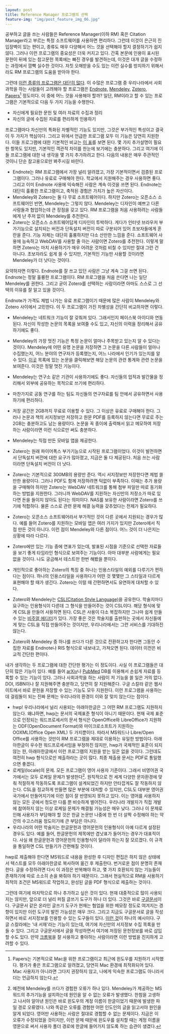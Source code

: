 ```yaml
---
layout: post
title: Reference Manager 프로그램의 선택
feature-img: "img/post_feature_img_06.jpg"
---
```


공부하고 글을 쓰는 사람들은 Reference Manager(이하 RM) 혹은 Citation Manager라고 부르는 특정 소프트웨어를 사용하면 편리하다. 그런데 이것이 은근히 진입장벽이 있는 편이고, 종류도 매우 다양해서 어느 것을 선택해야 할지 결정하기가 쉽지 않다. 그러나 이런 프로그램의 중요성은 더욱 커지고 있다. 간혹 본문에 인용이 표시된 문헌이 뒤에 있는 참고문헌 목록에는 빠진 경우를 발견하는데, 이것은 대개 글을 수정하는 과정에서 깜빡 실수한 것이다. 자칫 오해받을 수도 있는 이런 실수를 방지하기 위해서라도 RM 프로그램의 도움을 받아야 한다.

그런데 [이런 종류의 프로그램은 대단히 많다][comparison]. 이 수많은 프로그램 중 우리나라에서 사회과학을 하는 사람들이 고려해야 할 프로그램은 [Endnote][endnote], [Mendeley][mendeley], [Zotero][zotero], [Papers][papers][^1] 정도이다. 이 중에 어느 것을 사용해야 할까? 일단, RM이라고 할 수 있는 프로그램은 기본적으로 다음 두 가지 기능을 수행한다.

[^1]: Papers는 기본적으로 Mac을 위한 프로그램이고 최근에 윈도우를 지원하기 시작했다. 평가가 좋은 프로그램으로 알려졌고, 당연히 Mac 환경에 최적화되어 있다. Mac 사용자가 아니라면 그다지 권장하지 않고, 나에게 익숙한 프로그램도 아니라서 더는 언급하지 않는다.

- 자신에게 필요한 문헌 및 여러 자료의 수집과 정리
- 자신의 글에 수집된 자료를 편리하게 인용하기

프로그램마다 자신만의 특화된 차별적인 기능도 있지만, 그것은 부가적인 특성이고 결국 이 두 가지가 핵심이다. 그리고 위에서 언급한 프로그램 모두 이 기능은 당연히 지원한다. 이들 프로그램에 대한 기본적인 비교는 [이 표][comparison2]를 보면 된다. 몇 가지 추가설명이 필요한 항목도 있지만, 기본적인 객관적 차이를 한눈에 보기에는 충분하다. 그리고 여기에 이들 프로그램에 대한 내 생각을 몇 가지 추가하려고 한다. 다음의 내용은 매우 주관적인 것이니 단순 참고용으로만 봐주시길 바란다.

- Endnote는 RM 프로그램에서 가장 널리 알려졌고, 가장 기본적이면서 검증된 프로그램이다. 그러나 유료로 구매해야 한다. 학교에서 지원해주는 경우 사용하면 좋다. 그리고 이미 Endnote 사용에 익숙해진 사람은 계속 이것을 쓰면 된다. Endnote는 대단히 훌륭한 프로그램이고, 축적된 경험은 가치가 높은 자산이다.
- Mendeley와 Zotero는 둘 다 무료 소프트웨어이다. 하지만 Zotero는 오픈소스 소프트웨어인 반면, Mendeley는 그렇지 않다. Mendeley는 디자인이 예쁘고 다른 사람들과 협업하는데 큰 장점을 갖고 있다. RM 프로그램을 처음 사용하려는 사람들에게 난 주저 없이 Mendeley를 추천한다.
- Zotero는 오픈소스 소프트웨어답게 디자인이 투박하다. 게다가 인터넷 브라우저 부가기능으로 설치되는 버전과 단독설치 버전이 따로 구분되어 있어 초보자들에게 혼란을 준다. 기능 자체는 대단히 훌륭하지만 다소 산만한 느낌을 준다. 소프트웨어 사용에 능숙하고 WebDAV를 사용할 줄 아는 사람이면 Zotero를 추천한다. 이렇게 말하면 Zotero는 마치 사용하기가 매우 어려운 것처럼 비칠 수 있지만 절대 그런 건 아니다. 초보자라도 쉽게 쓸 수 있지만, 기본적인 기능만 사용할 것이라면 Mendeley가 더 낫다는 것이다.

요약하자면 이렇다. Endnote를 잘 쓰고 있던 사람은 그냥 계속 그걸 쓰면 된다. Endnote는 정말 훌륭한 프로그램이다. RM 프로그램을 처음 쓴다면 나는 일단 Mendeley를 권한다. 그리고 굳이 Zotero를 선택하는 사람이라면 아마도 스스로 그 선택의 이유를 잘 알고 있을 것이다.

Endnote가 가격도 제법 나가는 유료 프로그램이기 때문에 많은 사람이 Mendeley와 Zotero 사이에서 고민한다. 이 두 프로그램이 가진 차별성을 간단히 비교하자면 이렇다.

- Mendeley는 네트워크 기능이 잘 갖춰져 있다. 그래서인지 페이스북 아이디와 연동된다. 자신이 작성한 논문의 목록을 보여줄 수도 있고, 자신의 이력을 정리해서 공유하기에도 좋다.
- Mendeley의 가장 멋진 기능은 특정 논문이 얼마나 주목받고 있는지 알 수 있다는 것이다. Mendeley에 어떤 유명 논문을 저장하면 그 논문을 다른 사람들이 얼마나 수집했는지, 어느 분야의 연구자가 등록했는지, 어느 나라에서 인기가 있는지를 알 수 있다. [이곳][mendeleypapers] 목록에 있는 논문을 클릭해보면 해당 논문의 관련 통계와 관련 논문을 보여준다. 이것은 정말 멋진 기능이다.
- Mendeley는 연구소 같은 기관이 사용하기에도 좋다. 자신들의 업적과 발간물을 정리해서 외부에 공유하는 목적으로 쓰기에 편리하다.
- 마찬가지로 공동 연구를 하는 팀도 자신들의 연구자료를 팀 안에서 공유하면서 사용하기에 편리하다.
- 저장 공간은 2GB까지 무료로 이용할 수 있다. 그 이상은 유료로 구매해야 한다. 그러나 논문과 책의 서지정보만 저장하고 원문 PDF를 등록하지 않는다면 무료로 주는 2GB는 충분하고도 남는 용량이다. 논문을 꼭 종이에 출력해서 읽고 메모하여 저장하는 사람이라면 이런 식으로만 써도 충분하다.
- Mendeley는 직접 만든 모바일 앱을 제공한다.

- Zotero는 원래 파이어폭스 부가기능으로 시작된 프로그램이었다. 이것이 발전하면서 단독설치 버전에 대한 요구가 많아졌고, 지금은 둘 다 제공된다. 처음 쓰는 사람이라면 단독설치 버전이 더 낫다.
- Zotero는 기본적으로 300MB의 용량만 준다. 역시 서지정보만 저장한다면 제법 쓸만한 용량이다. 그러나 PDF도 함께 저장하려면 턱없이 부족하다. 이때는 추가 용량을 구매해야 하지만 Zotero는 WebDAV 네트워크를 통해 첨부 파일만 따로 동기화하는 방법을 지원한다. 그러니까 WebDAV를 지원하는 자신만의 저장소가 따로 있다면 돈을 들이지 않아도 된다는 의미이다. NAS를 보유한 사람이라면 Zotero를 쓰기에 적합하다. 물론 스스로 관련 문제 해결 능력을 갖추었다는 전제가 필요하다.
- Zotero는 오픈소스 소프트웨어라서 부가적인 것이 다른 곳에서 지원되는 경우가 많다. 예를 들어 Zotero를 지원하는 모바일 앱은 여러 가지가 있지만 Zotero에서 직접 만든 것이 아니다. 이런 점이 Mendeley와 다른 점이다. 어느 것이 더 나은지는 상황에 따라 다르다.
- Zotero에만 있는 기능 중에 연표가 있는데, 발표된 시점을 기준으로 선택한 자료들을 보기 좋게 타임라인 형식으로 보여주는 기능이다. 아마 대부분 사람에게는 필요 없을 것이다. 나도 궁금해서 테스트만 한번 해봤을 뿐이다.
- 개인적으로 좋아하는 Zotero의 특징 중 하나는 인용스타일의 예외를 다루기가 편하다는 점이다. 하나의 인용스타일을 사용하다가 어떤 것 몇몇만 그 스타일과 다르게 표현해야 할 때가 생긴다. Zotero는 이럴 때 간편하면서도 유연하게 대처할 수 있다.

- Zotero와 Mendeley는 [CSL(Citation Style Language)][csl]을 공유한다. 학술지마다 요구하는 인용형식이 다른데 그 형식을 만들어주는 것이 CSL이다. 해당 형식에 맞게 CSL을 만들어 사용하면 된다. CSL은 사용이 다소 복잡하지만 그나마 쉽게 만들 수 있는 [비주얼 에디터][csleditor]가 있다. 가장 좋은 것은 학술지를 출판하는 곳에서 자신들에게 맞는 CSL을 직접 만들어주는 것이지만, 우리나라에서는 그런 서비스를 기대하진 않는다.
- Zotero와 Mendeley 중 하나를 쓰다가 다른 것으로 전환하고자 한다면 그동안 수집한 자료를 Endnote나 RIS 형식으로 내보내고, 가져오면 된다. 데이터 이전은 비교적 간단한 편이다.

내가 생각하는 두 프로그램에 대한 간단한 평가는 이 정도이다. 사실 이 프로그램들은 대단히 많은 기능이 있다. 예를 들어 [arXiv][arxiv]나 [PubMed][pubmed] DB를 이용해서 손쉽게 자료를 등록할 수 있는 기능이 있다. 그러나 사회과학을 하는 사람이 저 기능을 쓸 일은 거의 없다. DOI, ISBN이나 잘 지원해주면 충분하고, 당연히 잘 지원해준다. 구글 스칼라 같은 웹사이트에서 바로 문헌을 저장할 수 있는 기능도 모두 지원한다. 이런 프로그램을 사용하는 데 걸림돌이 되는 진짜 문제는 우리나라의 환경이 이와 잘 맞지 않는다는 점이다.

- hwp! 우리나라에서 널리 사용되는 아래아한글은 그 어떤 RM 프로그램도 지원하지 않는다. 왜냐하면, hwp는 문서의 국제표준 형식이 아니기 때문이다. 현재 국제 표준으로 인정되는 워드프로세서의 문서 형식은 OpenOffice와 LibreOffice가 지원하는 ODF(OpenDocument Format)와 마이크로소프트가 지원하는 OOXML(Office Open XML) 두 가지뿐이다. 따라서 MS워드나 Libre/Open Office를 사용하는 것만이 RM 프로그램을 제대로 이용하는 유일한 방법이다. 아래아한글이 우수한 워드프로세서임을 부정하진 않지만, hwp가 국제적인 표준이 되지 않는 한, 아래아한글에서 이런 프로그램의 지원을 받는 일은 없을 것이다. 그런데도 여전히 hwp 형식으로만 제출하라는 곳이 많다. 최종 제출용 문서는 PDF로 통일했으면 좋겠다.
- 로케일(locale)의 문제. 모든 프로그램이 영어 사용자 기준이다. 그래서 비영어권 국가에서는 모두 로케일 문제가 발생한다[^2]. 원칙적으로 전 세계 다양한 문자환경에 맞춰 적절하게 작동하도록 프로그램이 설계되었긴 하지만 안타깝게도 잘 작동하지 않는다. CSL을 정교하게 만들면 많은 부분에 대처할 수 있지만, CSL도 대부분 영어권 국가에서 만들어지기에 이런 점이 잘 반영되지 못하고 있다. 이는 영어를 사용하지 않는 모든 곳에서 정도만 다를 뿐 비슷하게 벌어진다. 우리나라 개발자가 직접 개발에 참여하지 않는 이상 로케일 문제가 해결될 가능성은 매우 낮다. 그러나 이 문제로 인해 사용자가 부담해야 할 것은 한글 논문만 나중에 한 번 더 살짝 수정해야 하는 약간의 수고스러움 정도이기에 큰 부담은 아니다.
- 우리나라의 어떤 학술지는 한글문헌과 영어문헌의 인용형식이 아예 다르게 설정된 경우도 있다. 예를 들어, 한글문헌의 제목에만 겹낫표가 들어가는 경우가 대표적이다. 사실 왜 한글문헌과 영어문헌의 인용형식이 달라야 하는지 잘 모르겠다. 이 규격을 통일하면 CSL 만들기가 간편해질 것이다.

[^2]: 예전에 Mendeley를 쓰다가 경험한 오류가 하나 있다. Mendeley가 제공하는 MS워드의 추가기능을 설치하는데 원인을 알 수 없는 오류가 발생했다. 한참을 고생하고 나서야 알아낸 원인은 바로 윈도우의 계정 이름이 한글이었기 때문에 발생한 파일 경로 오류였다. 나와 똑같은 오류를 경험한 어떤 인도인의 글을 읽고서야 원인을 알게 되었다. 영어만 사용하는 사람은 절대로 경험할 수 없는 문제이다. 지금은 이 오류가 수정되었을 것이지만, 이런 문제 때문에 윈도우를 설치할 때는 계정 이름을 영문으로 써서 사용자 폴더 경로에 한글에 들어가지 않도록 하는 습관이 생겼다.

hwp로 제출해야 한다면 MS워드로 내용을 완성한 후 디자인 편집은 하지 않은 상태에서 텍스트를 모두 아래아한글로 복사하여 옮긴 후 제출한다. 번거로운 점이 분명히 존재한다. 글을 수정하려면 다시 이 과정은 반복해야 하고, 몇 가지 호환되지 않는 기능들이 존재하기에 따로 소소히 손을 봐줘야 하기 때문이다. 그래서 현실적으로 RM을 사용하기 최적의 조건은 MS워드로 작업하고, 완성된 글을 PDF 형식으로 제출하는 것이다.

그런데 여기에 마지막으로 하나 추가하고 싶은 것이 있다. 현재 대중적으로 많이 사용되지는 않지만, 앞으로 더 널리 퍼질 글쓰기 도구가 하나 더 있다. 그것은 바로 [구글문서][gdocs]이다. 구글문서 같은 온라인 글쓰기 도구가 현재는 협업을 위한 메모장 정도로 여겨지는 경향이 있지만 이런 도구의 발전 가능성은 매우 크다. 그리고 지금도 구글문서로 글을 작성하면서 바로 서지정보를 인용할 수 있는 도구들이 있다. [이런 것][easybib]이 하나의 예시이다. 구글 스칼라에는 '내 서재'라는 기능이 있는데, 여기에 자신만의 서지정보 수집 목록을 만들 수 있다. 그리고 구글문서에서 글을 작성하면서 여기에 저장된 문헌정보를 바로 삽입할 수도 있다. 만약 [크롬북][chromebook]을 잘 사용하고 좋아하는 사람이라면 이런 방법을 진지하게 고려할 수 있다.

[comparison]: https://en.wikipedia.org/wiki/Comparison_of_reference_management_software
[comparison2]: https://www.mendeley.com/compare-mendeley/
[endnote]: http://endnote.com/
[mendeley]: https://www.mendeley.com/
[mendeleypapers]: https://www.mendeley.com/research-papers/
[zotero]: https://www.zotero.org/
[papers]: http://www.papersapp.com/
[csl]: https://en.wikipedia.org/wiki/Citation_Style_Language
[csleditor]: http://editor.citationstyles.org/visualEditor/
[arxiv]: http://arxiv.org/
[pubmed]: http://www.ncbi.nlm.nih.gov/pubmed
[gdocs]: https://www.google.co.kr/intl/ko/docs/about/
[easybib]: https://www.youtube.com/watch?v=f9y0a_YtBrE
[chromebook]: https://www.google.com/chromebook/
